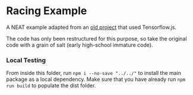 # Racing Example

A NEAT example adapted from an [old project](https://github.com/We-Gold/AI-Racing/tree/master) that used Tensorflow.js.

The code has only been restructured for this purpose, so take the original code with a grain of salt (early high-school immature code).

### Local Testing

From inside this folder, run `npm i --no-save "../../"` to install the main package as a local dependency. Make sure that you have already run `npm run build` to populate the dist folder.
